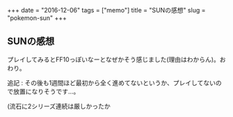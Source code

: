 +++
date = "2016-12-06"
tags =  ["memo"]
title = "SUNの感想"
slug = "pokemon-sun"
+++

## SUNの感想	  

プレイしてみるとFF10っぽいなーとなぜかそう感じました(理由はわからん)。おわり。

追記 : その後も1週間ほど最初から全く進めてないというか、プレイしてないので放置になりそうです...。

(流石に2シリーズ連続は厳しかったか
	  
